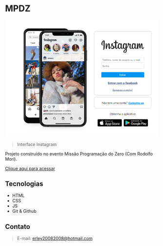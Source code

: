 # MPDZ 

![preview](./.github/previewinsta.png.png)

> Interface Instagram

Projeto construído no evento Missão Programação do Zero (Com Rodolfo Mori).

 [Clique aqui para acessar](https://erley9593.github.io/MPDZERO/)


##  Tecnologias

- HTML
- CSS
- JS
- Git & Github

## Contato

> E-mail: erley20082008@hotmail.com